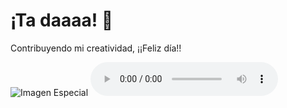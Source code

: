 <html lang="es">
    <meta charset="UTF-8">
    <meta name="viewport" content="width=device-width, initial-scale=1.0">
    <h1>¡Ta daaaa! 🎉</h1>
    <p>Contribuyendo mi creatividad, ¡¡Feliz día!!</p>
    <img src="https://img.freepik.com/fotos-premium/perro-ramo-flores-boca_12395-1671.jpg" alt="Imagen Especial">
</head
    <body> 
<audio controls autoplay loop  source="Angel Frontera.mp3"> 
</audio>

</html>

